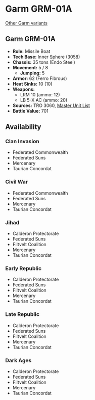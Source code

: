 # Garm GRM-01A

[Other Garm variants](../garm.md)

## Garm GRM-01A
- **Role:** Missile Boat
- **Tech Base:** Inner Sphere (3058)
- **Chassis:** 35 tons (Endo Steel)
- **Movement:** 5 / 8
  - **Jumping:** 5
- **Armor:** 62 (Ferro Fibrous)
- **Heat Sinks:** 10 (10)
- **Weapons:**
  - LRM 10 (ammo: 12)
  - LB 5-X AC (ammo: 20)
- **Sources:** TRO 3060, [Master Unit List](http://masterunitlist.info/Unit/Details/1189/garm-grm-01a)
- **Battle Value:** 701

## Availability

### Clan Invasion
- Federated Commonwealth
- Federated Suns
- Mercenary
- Taurian Concordat

### Civil War
- Federated Commonwealth
- Federated Suns
- Mercenary
- Taurian Concordat

### Jihad
- Calderon Protectorate
- Federated Suns
- Filtvelt Coalition
- Mercenary
- Taurian Concordat

### Early Republic
- Calderon Protectorate
- Federated Suns
- Filtvelt Coalition
- Mercenary
- Taurian Concordat

### Late Republic
- Calderon Protectorate
- Federated Suns
- Filtvelt Coalition
- Mercenary
- Taurian Concordat

### Dark Ages
- Calderon Protectorate
- Federated Suns
- Filtvelt Coalition
- Mercenary
- Taurian Concordat

